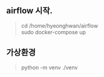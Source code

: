 
## airflow 시작. 

> cd /home/hyeonghwan/airflow  
> sudo docker-compose up

## 가상환경

> python -m venv ./venv

